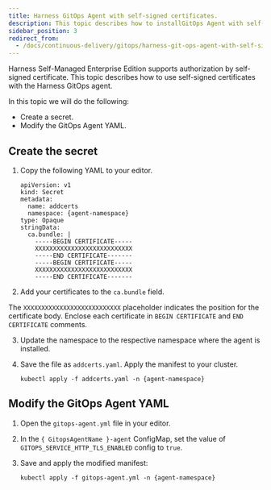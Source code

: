 ```yaml
---
title: Harness GitOps Agent with self-signed certificates.
description: This topic describes how to installGitOps Agent with self-signed certificates.
sidebar_position: 3
redirect_from:
  - /docs/continuous-delivery/gitops/harness-git-ops-agent-with-self-signed-certificates
---
```


Harness Self-Managed Enterprise Edition supports authorization by self-signed certificate. This topic describes how to use self-signed certificates with the Harness GitOps agent.

In this topic we will do the following:

- Create a secret.
- Modify the GitOps Agent YAML.

## Create the secret

1. Copy the following YAML to your editor.

   ```
   apiVersion: v1  
   kind: Secret  
   metadata:  
     name: addcerts  
     namespace: {agent-namespace}  
   type: Opaque  
   stringData:                             
     ca.bundle: |  
       -----BEGIN CERTIFICATE-----  
       XXXXXXXXXXXXXXXXXXXXXXXXXXX  
       -----END CERTIFICATE-------  
       -----BEGIN CERTIFICATE-----  
       XXXXXXXXXXXXXXXXXXXXXXXXXXX  
       -----END CERTIFICATE-------
   ```

2. Add your certificates to the `ca.bundle` field.  

  The `XXXXXXXXXXXXXXXXXXXXXXXXXXX` placeholder indicates the position for the certificate body. Enclose each certificate in `BEGIN CERTIFICATE` and `END CERTIFICATE` comments.

3. Update the namespace to the respective namespace where the agent is installed.

4. Save the file as `addcerts.yaml`. Apply the manifest to your cluster.

   ```
   kubectl apply -f addcerts.yaml -n {agent-namespace}
   ```

## Modify the GitOps Agent YAML

1. Open the `gitops-agent.yml` file in your editor.
2. In the `{ GitopsAgentName }-agent` ConfigMap, set the value of `GITOPS_SERVICE_HTTP_TLS_ENABLED` config to `true`.
3. Save and apply the modified manifest:

   ```
   kubectl apply -f gitops-agent.yml -n {agent-namespace}
   ```
